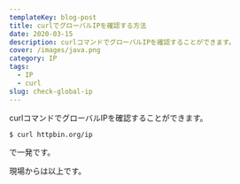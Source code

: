 ```yaml
---
templateKey: blog-post
title: curlでグローバルIPを確認する方法
date: 2020-03-15
description: curlコマンドでグローバルIPを確認することができます。
cover: /images/java.png
category: IP
tags:
  - IP
  - curl
slug: check-global-ip
---
```


curlコマンドでグローバルIPを確認することができます。

```sh
$ curl httpbin.org/ip
```

で一発です。

現場からは以上です。
